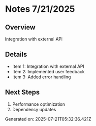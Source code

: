 # Notes 7/21/2025

## Overview
Integration with external API

## Details
- Item 1: Integration with external API
- Item 2: Implemented user feedback
- Item 3: Added error handling

## Next Steps
1. Performance optimization
2. Dependency updates

Generated on: 2025-07-21T05:32:36.421Z

